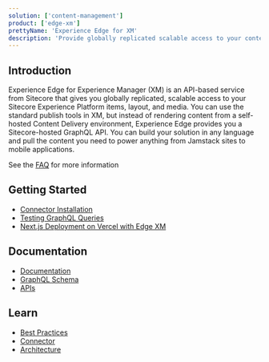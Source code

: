```yaml
---
solution: ['content-management']
product: ['edge-xm']
prettyName: 'Experience Edge for XM'
description: 'Provide globally replicated scalable access to your content managed within Sitecore Experience Manager'
---
```


## Introduction
Experience Edge for Experience Manager (XM) is an API-based service from Sitecore that gives you globally replicated, scalable access to your Sitecore Experience Platform items, layout, and media. You can use the standard publish tools in XM, but instead of rendering content from a self-hosted Content Delivery environment, Experience Edge provides you a Sitecore-hosted GraphQL API. You can build your solution in any language and pull the content you need to power anything from Jamstack sites to mobile applications.

See the [FAQ](https://www.sitecore.com/company/news-events/press-releases/2020/12/sitecore-advances-saas-platform-with-sitecore-experience-edge/faq) for more information

## Getting Started

- [Connector Installation](http://doc.sitecore.com/en/developers/hd/190/sitecore-headless-development/install-and-configure-the-experience-edge-connector.html)
- [Testing GraphQL Queries](http://doc.sitecore.com/en/developers/hd/190/sitecore-headless-development/test-your-queries.html)
- [Next.js Deployment on Vercel with Edge XM](https://doc.sitecore.com/en/developers/hd/190/sitecore-headless-development/walkthrough--deploying-jss-next-js-apps-to-vercel.html)

## Documentation

- [Documentation](http://doc.sitecore.com/en/developers/hd/190/sitecore-headless-development/sitecore-experience-edge-for-xm.html)
- [GraphQL Schema](http://doc.sitecore.com/en/developers/hd/190/sitecore-headless-development/the-experience-edge-schema.html)
- [APIs](http://doc.sitecore.com/en/developers/hd/190/sitecore-headless-development/experience-edge-for-xm-apis.html)

## Learn

- [Best Practices](http://doc.sitecore.com/en/developers/hd/190/sitecore-headless-development/experience-edge-for-xm-best-practices.html)
- [Connector](http://doc.sitecore.com/en/developers/hd/190/sitecore-headless-development/the-experience-edge-connector.html)
- [Architecture](http://doc.sitecore.com/en/developers/hd/190/sitecore-headless-development/the-architecture-of-sitecore-experience-edge-for-xm.html)
